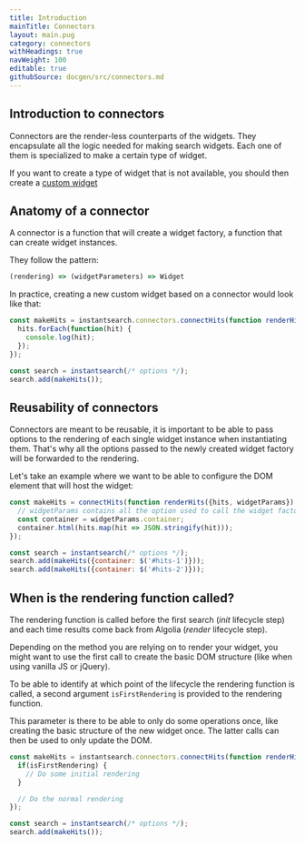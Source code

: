 ```yaml
---
title: Introduction
mainTitle: Connectors
layout: main.pug
category: connectors
withHeadings: true
navWeight: 100
editable: true
githubSource: docgen/src/connectors.md
---
```


## Introduction to connectors

Connectors are the render-less counterparts of the widgets. They encapsulate
all the logic needed for making search widgets. Each one of them is specialized
to make a certain type of widget.

If you want to create a type of widget that is not available, you should then
create a [custom widget]()

## Anatomy of a connector

A connector is a function that will create a widget factory, a function that can
create widget instances.

They follow the pattern:

```javascript
(rendering) => (widgetParameters) => Widget
```

In practice, creating a new custom widget based on a connector would look like that:

```javascript
const makeHits = instantsearch.connectors.connectHits(function renderHits({hits}) {
  hits.forEach(function(hit) {
    console.log(hit);
  });
});

const search = instantsearch(/* options */);
search.add(makeHits());
```

## Reusability of connectors

Connectors are meant to be reusable, it is important to be able to pass options to
the rendering of each single widget instance when instantiating them. That's why
all the options passed to the newly created widget factory will be forwarded to the
rendering.

Let's take an example where we want to be able to configure the DOM element that will
host the widget:

```javascript
const makeHits = connectHits(function renderHits({hits, widgetParams}) {
  // widgetParams contains all the option used to call the widget factory
  const container = widgetParams.container;  
  container.html(hits.map(hit => JSON.stringify(hit)));
});

const search = instantsearch(/* options */);
search.add(makeHits({container: $('#hits-1')}));
search.add(makeHits({container: $('#hits-2')}));
```

## When is the rendering function called?

The rendering function is called before the first search (*init* lifecycle step)
and each time results come back from Algolia (*render* lifecycle step).

Depending on the method you are relying on to render your widget, you might
want to use the first call to create the basic DOM structure (like when using
vanilla JS or jQuery).

To be able to identify at which point of the lifecycle the rendering function is
called, a second argument `isFirstRendering` is provided to the rendering function.

This parameter is there to be able to only do some operations once, like creating
the basic structure of the new widget once. The latter calls can then be used to
only update the DOM.

```javascript
const makeHits = instantsearch.connectors.connectHits(function renderHits({hits}, isFirstRendering) {
  if(isFirstRendering) {
    // Do some initial rendering
  }

  // Do the normal rendering
});

const search = instantsearch(/* options */);
search.add(makeHits());
```

